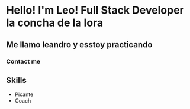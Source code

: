 # Hello! I'm Leo! Full Stack Developer la concha de la lora



## Me llamo leandro y esstoy practicando



### Contact me 

## Skills

- Picante
- Coach
